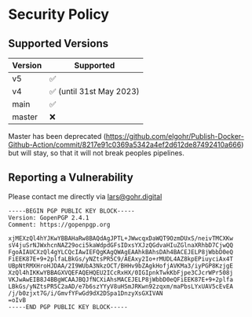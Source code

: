 # Security Policy

## Supported Versions

| Version | Supported                                |
| ------- | ---------------------------------------- |
| v5      | :white_check_mark:                       |
| v4      | :white_check_mark: (until 31st May 2023) |
| main    | :white_check_mark:                       |
| master  | :x:                                      |

Master has been deprecated (https://github.com/elgohr/Publish-Docker-Github-Action/commit/8217e91c0369a5342a4ef2d612de87492410a666) but will stay, so that it will not break peoples pipelines.

## Reporting a Vulnerability

Please contact me directly via lars@gohr.digital

```
-----BEGIN PGP PUBLIC KEY BLOCK-----
Version: GopenPGP 2.4.1
Comment: https://gopenpgp.org

xjMEXzQl4hYJKwYBBAHaRw8BAQdAgJPTL+JWwcqxDaWQT9OzmDUxS/neivTMCXKw
sV4juSrNJWxhcnNAZ29oci5kaWdpdGFsIDxsYXJzQGdvaHIuZGlnaXRhbD7CjwQQ
FgoAIAUCXzQl4gYLCQcIAwIEFQgKAgQWAgEAAhkBAhsDAh4BACEJELP8jWbbD0eQ
FiEEK87E+9+2plfaLBkGs/yNZtsPR5C9/AEAxy2Io+rMUDL4AZ8kpEPiuyciAx4T
UBpNtRMXHroHJDAA/2I9WUbA3NkzOCT/BHHv9bZAgkHofjAVKMa3/iyPGP8KzjgE
XzQl4hIKKwYBBAGXVQEFAQEHQEU2ICcRxHX/0IGIpnkTwkKbFjpe3CJcrWPr508j
VKJwAwEIB8J4BBgWCAAJBQJfNCXiAhsMACEJELP8jWbbD0eQFiEEK87E+9+2plfa
LBkGs/yNZtsPR5C2aAD/e7b6szYYyV8uHSmJRKwn92zqxm/maPbsLYxUAV5cEvEA
/j/b0zjxt7G/i/GmvfYFwGd9dX2DSpa1DnzyXsGXIVAN
=oIvB
-----END PGP PUBLIC KEY BLOCK-----
```
